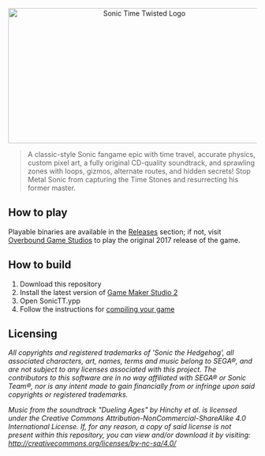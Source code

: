 <div style="text-align:center"><img src="https://github.com/VectorSatyr/SonicTimeTwisted/blob/master/.github/TimeTwistedLogo.png" alt="Sonic Time Twisted Logo" width="536px" height="274px"/></div>

> A classic-style Sonic fangame epic with time travel, accurate physics, custom pixel art, a fully original CD-quality soundtrack, and sprawling zones with loops, gizmos, alternate routes, and hidden secrets! Stop Metal Sonic from capturing the Time Stones and resurrecting his former master.

## How to play

Playable binaries are available in the [Releases](https://github.com/VectorSatyr/SonicTimeTwisted/releases) section; if not, visit [Overbound Game Studios](https://overboundstudio.com/index.php?action=game_page&id=1) to play the original 2017 release of the game.

## How to build

1. Download this repository
2. Install the latest version of [Game Maker Studio 2](https://www.yoyogames.com/)
3. Open SonicTT.ypp
4. Follow the instructions for [compiling your game](https://docs2.yoyogames.com/source/_build/1_overview/2_quick_start/6_compiling.html)

## Licensing

*All copyrights and registered trademarks of 'Sonic the Hedgehog', all associated characters, art, names, terms and music belong to SEGA®, and are not subject to any licenses associated with this project. The contributors to this software are in no way affiliated with SEGA® or Sonic Team®, nor is any intent made to gain financially from or infringe upon said copyrights or registered trademarks.*

*Music from the soundtrack "Dueling Ages" by Hinchy et al. is licensed under the Creative Commons Attribution-NonCommercial-ShareAlike 4.0 International License. If, for any reason, a copy of said license is not present within this repository, you can view and/or download it by visiting: http://creativecommons.org/licenses/by-nc-sa/4.0/*